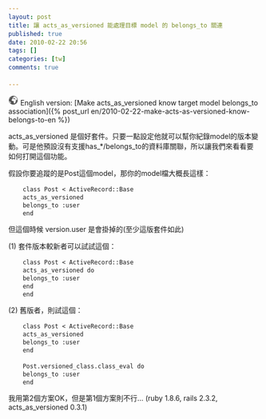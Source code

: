 ```yaml
---
layout: post
title: 讓 acts_as_versioned 能處理目標 model 的 belongs_to 關連
published: true
date: 2010-02-22 20:56
tags: []
categories: [tw]
comments: true

---
```


![](/images/world.png) English version: [Make acts_as_versioned know target model belongs_to association]({% post_url en/2010-02-22-make-acts-as-versioned-know-belongs-to-en %})

acts_as_versioned 是個好套件。只要一點設定他就可以幫你紀錄model的版本變動。可是他預設沒有支援has_*/belongs_to的資料庫關聯，所以讓我們來看看要如何打開這個功能。




假設你要追蹤的是Post這個model，那你的model檔大概長這樣：


		class Post < ActiveRecord::Base
		acts_as_versioned
		belongs_to :user
		end



但這個時候 version.user 是會掛掉的(至少這版套件如此)





(1) 套件版本較新者可以試試這個：


		class Post < ActiveRecord::Base
		acts_as_versioned do
		belongs_to :user
		end
		end




(2) 舊版者，則試這個：


		class Post < ActiveRecord::Base
		acts_as_versioned
		belongs_to :user
		end

		Post.versioned_class.class_eval do
		belongs_to :user
		end

我用第2個方案OK，但是第1個方案則不行... (ruby 1.8.6, rails 2.3.2, acts_as_versioned 0.3.1)



